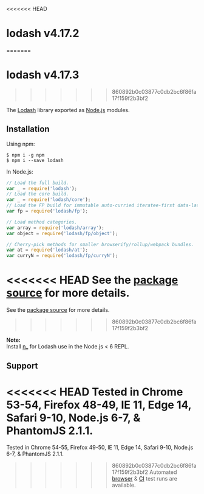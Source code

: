 <<<<<<< HEAD
# lodash v4.17.2
=======
# lodash v4.17.3
>>>>>>> 860892b0c03877c0db2bc6f86fa17f159f2b3bf2

The [Lodash](https://lodash.com/) library exported as [Node.js](https://nodejs.org/) modules.

## Installation

Using npm:
```shell
$ npm i -g npm
$ npm i --save lodash
```

In Node.js:
```js
// Load the full build.
var _ = require('lodash');
// Load the core build.
var _ = require('lodash/core');
// Load the FP build for immutable auto-curried iteratee-first data-last methods.
var fp = require('lodash/fp');

// Load method categories.
var array = require('lodash/array');
var object = require('lodash/fp/object');

// Cherry-pick methods for smaller browserify/rollup/webpack bundles.
var at = require('lodash/at');
var curryN = require('lodash/fp/curryN');
```

<<<<<<< HEAD
See the [package source](https://github.com/lodash/lodash/tree/4.17.2-npm) for more details.
=======
See the [package source](https://github.com/lodash/lodash/tree/4.17.3-npm) for more details.
>>>>>>> 860892b0c03877c0db2bc6f86fa17f159f2b3bf2

**Note:**<br>
Install [n_](https://www.npmjs.com/package/n_) for Lodash use in the Node.js < 6 REPL.

## Support

<<<<<<< HEAD
Tested in Chrome 53-54, Firefox 48-49, IE 11, Edge 14, Safari 9-10, Node.js 6-7, & PhantomJS 2.1.1.<br>
=======
Tested in Chrome 54-55, Firefox 49-50, IE 11, Edge 14, Safari 9-10, Node.js 6-7, & PhantomJS 2.1.1.<br>
>>>>>>> 860892b0c03877c0db2bc6f86fa17f159f2b3bf2
Automated [browser](https://saucelabs.com/u/lodash) & [CI](https://travis-ci.org/lodash/lodash/) test runs are available.

